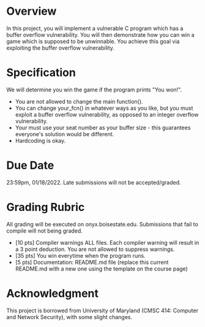 # Overview

In this project, you will implement a vulnerable C program which has a buffer overflow vulnerability. You will then demonstrate how you can win a game which is supposed to be unwinnable. You achieve this goal via exploiting the buffer overflow vulnerability.

# Specification

We will determine you win the game if the program prints "You won!". 

- You are not allowed to change the main function(). 
- You can change your_fcn() in whatever ways as you like, but you must exploit a buffer overflow vulnerability, as opposed to an integer overflow vulnerability.
- Your must use your seat number as your buffer size - this guarantees everyone's solution would be different.
- Hardcoding is okay.

# Due Date

23:59pm, 01/18/2022. Late submissions will not be accepted/graded.

# Grading Rubric

All grading will be executed on onyx.boisestate.edu. Submissions that fail to compile will not being graded.

- [10 pts] Compiler warnings ALL files.
Each compiler warning will result in a 3 point deduction.
You are not allowed to suppress warnings.
- [35 pts] You win everytime when the program runs.
- [5 pts] Documentation: README.md file (replace this current README.md with a new one using the template on the course page)

# Acknowledgment

This project is borrowed from University of Maryland (CMSC 414: Computer and Network Security), with some slight changes.
